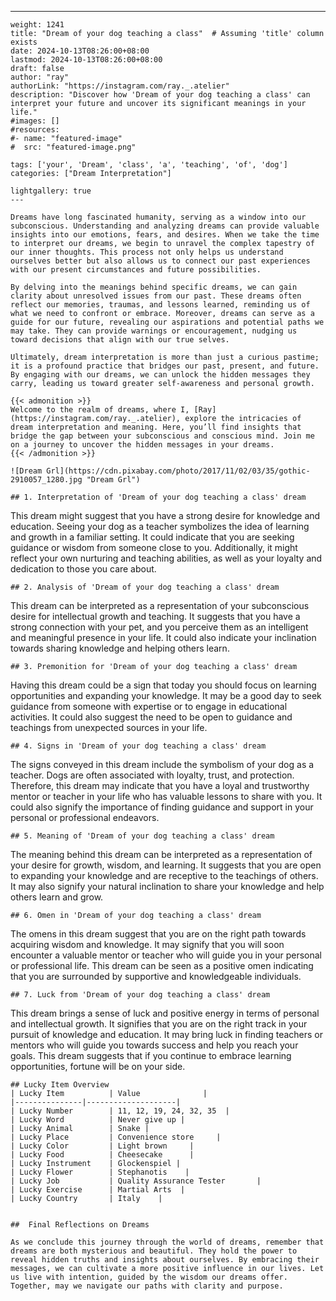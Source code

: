 ---
    weight: 1241
    title: "Dream of your dog teaching a class"  # Assuming 'title' column exists
    date: 2024-10-13T08:26:00+08:00
    lastmod: 2024-10-13T08:26:00+08:00
    draft: false
    author: "ray"
    authorLink: "https://instagram.com/ray._.atelier"
    description: "Discover how 'Dream of your dog teaching a class' can interpret your future and uncover its significant meanings in your life."
    #images: []
    #resources:
    #- name: "featured-image"
    #  src: "featured-image.png"
    
    tags: ['your', 'Dream', 'class', 'a', 'teaching', 'of', 'dog']
    categories: ["Dream Interpretation"]
    
    lightgallery: true
    ---
    
    Dreams have long fascinated humanity, serving as a window into our subconscious. Understanding and analyzing dreams can provide valuable insights into our emotions, fears, and desires. When we take the time to interpret our dreams, we begin to unravel the complex tapestry of our inner thoughts. This process not only helps us understand ourselves better but also allows us to connect our past experiences with our present circumstances and future possibilities.
    
    By delving into the meanings behind specific dreams, we can gain clarity about unresolved issues from our past. These dreams often reflect our memories, traumas, and lessons learned, reminding us of what we need to confront or embrace. Moreover, dreams can serve as a guide for our future, revealing our aspirations and potential paths we may take. They can provide warnings or encouragement, nudging us toward decisions that align with our true selves.
    
    Ultimately, dream interpretation is more than just a curious pastime; it is a profound practice that bridges our past, present, and future. By engaging with our dreams, we can unlock the hidden messages they carry, leading us toward greater self-awareness and personal growth.
    
    {{< admonition >}}
    Welcome to the realm of dreams, where I, [Ray](https://instagram.com/ray._.atelier), explore the intricacies of dream interpretation and meaning. Here, you’ll find insights that bridge the gap between your subconscious and conscious mind. Join me on a journey to uncover the hidden messages in your dreams.
    {{< /admonition >}}
    
    ![Dream Grl](https://cdn.pixabay.com/photo/2017/11/02/03/35/gothic-2910057_1280.jpg "Dream Grl")
    
    ## 1. Interpretation of 'Dream of your dog teaching a class' dream
    
This dream might suggest that you have a strong desire for knowledge and education. Seeing your dog as a teacher symbolizes the idea of learning and growth in a familiar setting. It could indicate that you are seeking guidance or wisdom from someone close to you. Additionally, it might reflect your own nurturing and teaching abilities, as well as your loyalty and dedication to those you care about.
    
    ## 2. Analysis of 'Dream of your dog teaching a class' dream
    
This dream can be interpreted as a representation of your subconscious desire for intellectual growth and teaching. It suggests that you have a strong connection with your pet, and you perceive them as an intelligent and meaningful presence in your life. It could also indicate your inclination towards sharing knowledge and helping others learn.
    
    ## 3. Premonition for 'Dream of your dog teaching a class' dream
    
Having this dream could be a sign that today you should focus on learning opportunities and expanding your knowledge. It may be a good day to seek guidance from someone with expertise or to engage in educational activities. It could also suggest the need to be open to guidance and teachings from unexpected sources in your life.
    
    ## 4. Signs in 'Dream of your dog teaching a class' dream
    
The signs conveyed in this dream include the symbolism of your dog as a teacher. Dogs are often associated with loyalty, trust, and protection. Therefore, this dream may indicate that you have a loyal and trustworthy mentor or teacher in your life who has valuable lessons to share with you. It could also signify the importance of finding guidance and support in your personal or professional endeavors.
    
    ## 5. Meaning of 'Dream of your dog teaching a class' dream
    
The meaning behind this dream can be interpreted as a representation of your desire for growth, wisdom, and learning. It suggests that you are open to expanding your knowledge and are receptive to the teachings of others. It may also signify your natural inclination to share your knowledge and help others learn and grow.
    
    ## 6. Omen in 'Dream of your dog teaching a class' dream
    
The omens in this dream suggest that you are on the right path towards acquiring wisdom and knowledge. It may signify that you will soon encounter a valuable mentor or teacher who will guide you in your personal or professional life. This dream can be seen as a positive omen indicating that you are surrounded by supportive and knowledgeable individuals.
    
    ## 7. Luck from 'Dream of your dog teaching a class' dream
    
This dream brings a sense of luck and positive energy in terms of personal and intellectual growth. It signifies that you are on the right track in your pursuit of knowledge and education. It may bring luck in finding teachers or mentors who will guide you towards success and help you reach your goals. This dream suggests that if you continue to embrace learning opportunities, fortune will be on your side.
    
    ## Lucky Item Overview
    | Lucky Item          | Value              |
    |---------------|--------------------|
    | Lucky Number        | 11, 12, 19, 24, 32, 35  |
    | Lucky Word          | Never give up |
    | Lucky Animal        | Snake |
    | Lucky Place         | Convenience store     |
    | Lucky Color         | Light brown     |
    | Lucky Food          | Cheesecake      |
    | Lucky Instrument    | Glockenspiel |
    | Lucky Flower        | Stephanotis    |
    | Lucky Job           | Quality Assurance Tester       |
    | Lucky Exercise      | Martial Arts  |
    | Lucky Country       | Italy    |
    
    
    ##  Final Reflections on Dreams
    
    As we conclude this journey through the world of dreams, remember that dreams are both mysterious and beautiful. They hold the power to reveal hidden truths and insights about ourselves. By embracing their messages, we can cultivate a more positive influence in our lives. Let us live with intention, guided by the wisdom our dreams offer. Together, may we navigate our paths with clarity and purpose.
    